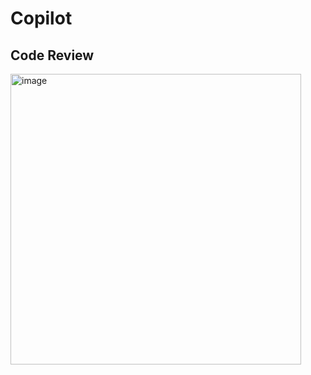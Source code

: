 # Copilot

## Code Review
<img width="465" alt="image" src="https://github.com/user-attachments/assets/d3d6d41b-c8bb-4635-ac63-de72721e2f2c" />

